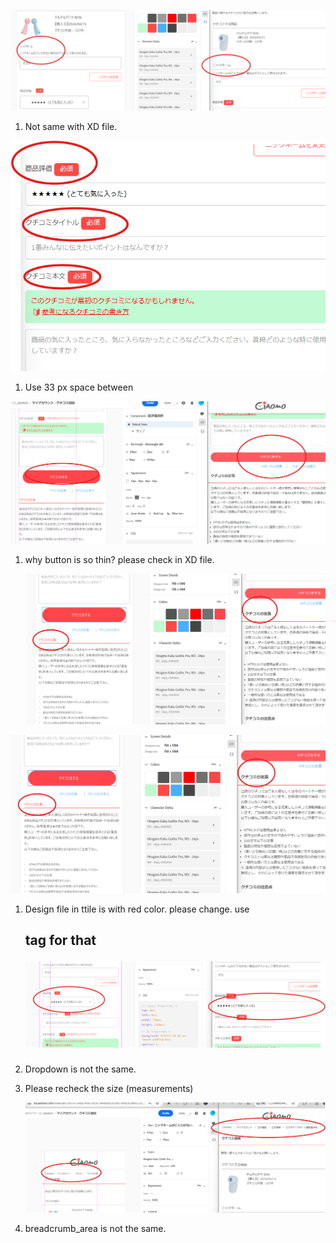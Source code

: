 ![image.png](.attachments.24544/image.png)

1. Not same with XD file.

![image (2).png](.attachments.24544/image%20%282%29.png)

1. Use 33 px space between

![image (3).png](.attachments.24544/image%20%283%29.png)

1. why button is so thin? please check in XD file.

   ![image (5).png](.attachments.24544/image%20%285%29.png)

![image (4).png](.attachments.24544/image%20%284%29.png)

1. Design file in ttile is with red color. please change. use <h2> tag for that

   ![image (6).png](.attachments.24544/image%20%286%29.png)
2. Dropdown is not the same. 
3. Please recheck the size (measurements)

   ![image (7).png](.attachments.24544/image%20%287%29.png)
4. breadcrumb_area is not the same. 